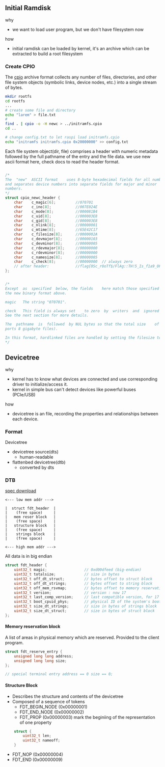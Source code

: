 ## Initial Ramdisk

why
- we want to load user program, but we don't have filesystem now

how
- initial ramdisk can be loaded by kernel, it's an archive which can be extracted to build a root filesystem

### Create CPIO
The [cpio](https://man.freebsd.org/cgi/man.cgi?query=cpio&sektion=5) archive format	collects any number of files, directories, and other file system objects (symbolic links, device nodes,	etc.) into  a single stream of bytes.

```bash
mkdir rootfs
cd rootfs
...
# create some file and directory
echo "larem" > file.txt
#
find . | cpio -o -H newc > ../initramfs.cpio
cd ..

# change config.txt to let raspi load initramfs.cpio
echo "initramfs initramfs.cpio 0x20000000" >> config.txt
```

Each file system object(dir, file) comprises a header with numeric metadata followed by the full pathname of the entry and the file data. we use new ascii format here, check docs to read the header format.

```c

/*
The  "new"  ASCII format	uses 8-byte hexadecimal	fields for all numbers
and separates device numbers into separate fields for major and minor
numbers.
*/
struct cpio_newc_header {
    char    c_magic[6];         //070701
    char    c_ino[8];           //007E024E
    char    c_mode[8];          //000081B4
    char    c_uid[8];           //000003E8
    char    c_gid[8];           //000003E8
    char    c_nlink[8];         //00000001
    char    c_mtime[8];         //65E42C17
    char    c_filesize[8];      //0000002A
    char    c_devmajor[8];      //00000103
    char    c_devminor[8];      //00000005
    char    c_rdevmajor[8];     //00000000
    char    c_rdevminor[8];     //00000000
    char    c_namesize[8];      //00000005
    char    c_check[8];         //00000000  // always zero
    // after header:            //flag{0Sc_rOoTf$/FlAg::TH!5_Is_f1a9_OF_RoO7F$!}
};


/*
Except  as  specified  below, the fields	here match those specified for
the new binary format above.

magic   The string "070701".

check   This field is always set	to zero	 by  writers  and  ignored  by readers.
See the next section for more details.

The  pathname  is  followed  by NUL bytes so that the total size	of the fixed header plus pathname is a multiple	of four.  Likewise,  the  file data is padded to a multiple of four bytes.  Note that this format supports  only 4 gigabyte files (unlike the	older ASCII format, which sup-
ports 8 gigabyte files).

In this format, hardlinked files are handled by setting the filesize to zero for each entry except the first one that appears in the archive.
*/

```

## Devicetree
why
- kernel has to know what devices are connected and use corresponding driver to initialize/access it.
- kernel in simple bus can't detect devices like powerful buses (PCIe/USB)

how
- devicetree is an file, recording the properties and relationships between each device.

### Format
Devicetree
- devicetree source(dts)
  - human-readable
- flattenbed devicetree(dtb)
  - converted by dts

### DTB

[spec download](https://github.com/devicetree-org/devicetree-specification/releases)

```
<--- low mem addr --->

|  struct fdt_header  |
|    (free space)     |
|   mem reser block   |
|    (free space)     |
|   structure block   |
|    (free space)     |
|    strings block    |
|    (free space)     |

<--- high mem addr --->
```

All data is in big endian

```c
struct fdt_header {
	uint32_t magic;					// 0xd00dfeed (big-endian) 
	uint32_t totalsize;				// size in bytes
	uint32_t off_dt_struct;			// bytes offset to struct block
	uint32_t off_dt_strings;		// bytes offset to string block
	uint32_t off_mem_rsvmap;		// bytes offset to memory reservation block
	uint32_t version;				// version : now 17
	uint32_t last_comp_version;		// last compatible version, for 17 is 16
	uint32_t boot_cpuid_phys;		// physical ID of the system's boot CPU
	uint32_t size_dt_strings;		// size in bytes of strings block
	uint32_t size_dt_struct;		// size in bytes of struct block
};
```

#### Memory reservation block
A list of areas in physical memory which are reserved. Provided to the client program.

```c
struct fdt_reserve_entry {
    unsigned long long address;
    unsigned long long size;
};

// special terminal entry address == 0 size == 0;
```

#### Structure Block
- Describes the structure and contents of the devicetree
- Composed of a sequence of tokens
  - FDT_BEGIN_NODE (0x00000001)
  - FDT_END_NODE (0x00000002)
  - FDT_PROP (0x00000003) mark the beginiing of the representation of one property
```c
	struct {
		uint32_t len;
		uint32_t nameoff;
	}
```
  - FDT_NOP (0x00000004)
  - FDT_END (0x00000009)

